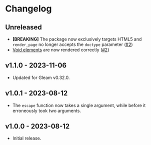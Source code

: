 # Changelog

## Unreleased
- **[BREAKING]** The package now exclusively targets HTML5 and `render_page` no
  longer accepts the `doctype` parameter
  ([#2](https://github.com/lpil/htmb/pull/2))
- [Void elements](https://www.w3.org/TR/2011/WD-html-markup-20110113/syntax.html#void-element)
  are now rendered correctly ([#2](https://github.com/lpil/htmb/pull/2))

## v1.1.0 - 2023-11-06

- Updated for Gleam v0.32.0.

## v1.0.1 - 2023-08-12

- The `escape` function now takes a single argument, while before it erroneously
  took two arguments.

## v1.0.0 - 2023-08-12

- Initial release.
